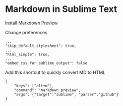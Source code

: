 # Markdown in Sublime Text

[Install Markdown Preview](https://github.com/revolunet/sublimetext-markdown-preview#installation-)

Change preferences

	...
    "skip_default_stylesheet": true,
    ...
    "html_simple": true,
    ...
    "embed_css_for_sublime_output": false


Add this shortcut to quickly convert MD to HTML

    { 
		"keys": ["alt+m"], 
		"command": "markdown_preview", 
		"args": {"target":"sublime", "parser":"github"} 
	}